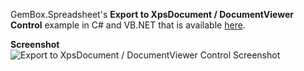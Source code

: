 GemBox.Spreadsheet's **Export to XpsDocument / DocumentViewer Control** example in C# and VB.NET that is available [here](https://www.gemboxsoftware.com/spreadsheet/examples/excel-xpsdocument-wpf/5201).

**Screenshot**
![Export to XpsDocument / DocumentViewer Control Screenshot](https://www.gemboxsoftware.com/Spreadsheet/Examples/Content/WPF/ExporttoXpsDocument_DocumentViewerControl/ExportToXpsDocumentSource.png)